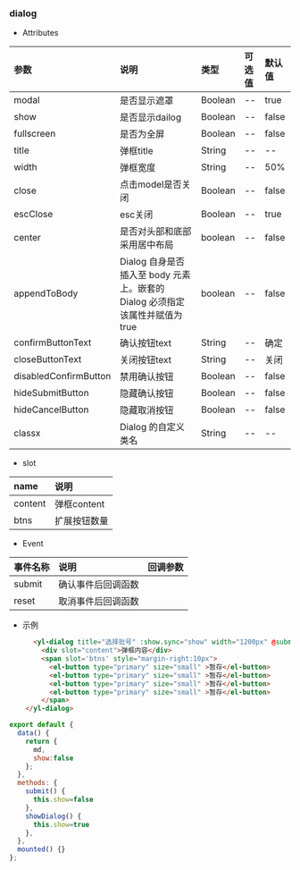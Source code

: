 ### dialog

- Attributes

|  参数      |   说明   |   类型  |   可选值   |   默认值   |
| :-------- | :-------| :-------|:--------|:--------|
| modal  | 是否显示遮罩 |  Boolean   |  -- | true |
| show  | 是否显示dailog |  Boolean   |  -- | false |
| fullscreen  | 是否为全屏 |  Boolean   |  -- | false |
| title  | 弹框title |  String   |  -- | -- |
| width  | 弹框宽度 |  String   |  -- | 50% |
| close  | 点击model是否关闭 |  Boolean   |  -- | false |
| escClose  | esc关闭 |  Boolean   |  -- | true |
| center  | 是否对头部和底部采用居中布局 |  boolean   |  -- | false |
| appendToBody  | Dialog 自身是否插入至 body 元素上。嵌套的 Dialog 必须指定该属性并赋值为 true |  boolean   |  -- | false |
| confirmButtonText  | 确认按钮text |  String   |  -- | 确定 |
| closeButtonText  | 关闭按钮text |  String   |  -- | 关闭 |
| disabledConfirmButton  | 禁用确认按钮 |  Boolean   |  -- | false |
| hideSubmitButton  | 隐藏确认按钮 |  Boolean   |  -- | false |
| hideCancelButton  | 隐藏取消按钮 |  Boolean   |  -- | false |
| classx  | Dialog 的自定义类名 |  String   |  -- | -- |



- slot 

|  name      |   说明   | 
| :-------- | :-------| 
| content  | 弹框content |
| btns | 扩展按钮数量 |


- Event 

|  事件名称      |   说明   |   	回调参数  |
| :-------- | :-------| :-------|
| submit  | 确认事件后回调函数 |   |
| reset | 取消事件后回调函数 |  |



- 示例

``` html
      <yl-dialog title="选择批号" :show.sync="show" width="1200px" @submit="submit">
        <div slot="content">弹框内容</div>
        <span slot='btns' style="margin-right:10px">
          <el-button type="primary" size="small" >暂存</el-button>
          <el-button type="primary" size="small" >暂存</el-button>
          <el-button type="primary" size="small" >暂存</el-button>
          <el-button type="primary" size="small" >暂存</el-button>
        </span>
    </yl-dialog>
```

```js
export default {
  data() {
    return {
      md,
      show:false
    };
  },
  methods: {
    submit() {
      this.show=false
    },
    showDialog() {
      this.show=true
    },
  },
  mounted() {}
};
```




